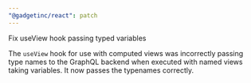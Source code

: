 ```yaml
---
"@gadgetinc/react": patch
---
```


Fix useView hook passing typed variables

The `useView` hook for use with computed views was incorrectly passing type names to the GraphQL backend when executed with named views taking variables. It now passes the typenames correctly.
